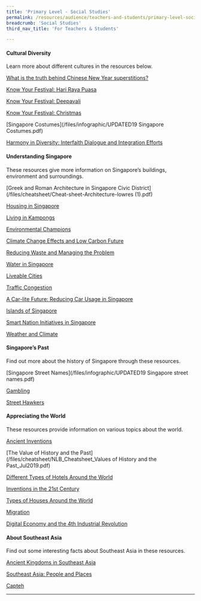```yaml
---
title: 'Primary Level - Social Studies'
permalink: /resources/audience/teachers-and-students/primary-level-social-studies/
breadcrumb: 'Social Studies'
third_nav_title: 'For Teachers & Students'

---
```



#### **Cultural Diversity** 

Learn more about different cultures in the resources below. 

[What is the truth behind Chinese New Year superstitions?](/blog/home-based-learning/dd00007)

[Know Your Festival: Hari Raya Puasa](/blog/home-based-learning/dd00004)

[Know Your Festival: Deepavali](/blog/home-based-learning/dd00008)

[Know Your Festival: Christmas](/blog/home-based-learning/dd00009)

[Singapore Costumes](/files/infographic/UPDATED19 Singapore Costumes.pdf)

[Harmony in Diversity: Interfaith Dialogue and Integration Efforts](/files/cheatsheet/NLB_Cheatsheet_Harmony_in_diversity_Jul2019.pdf) 


#### **Understanding Singapore** 

These resources give more information on Singapore’s buildings, environment and surroundings. 

[Greek and Roman Architecture in Singapore Civic District](/files/cheatsheet/Cheat-sheet-Architecture-lowres (1).pdf)

[Housing in Singapore](/files/infographic/BigPicture_Housing-in-Singapore.pdf) 

[Living in Kampongs](/files/infographic/BigPicture_KampongLife_FINAL-publish-Aug2017.pdf) 

[Environmental Champions](/files/cheatsheet/Cheatsheet2_Environment.pdf) 

[Climate Change Effects and Low Carbon Future](/files/cheatsheet/NLB_Cheatsheet_11_ClimateChange.pdf )

[Reducing Waste and Managing the Problem](/files/cheatsheet/NLB_Cheatsheet_Reducing_Waste_Jul2019.pdf) 

[Water in Singapore](/files/cheatsheet/NLB_Cheatsheet_WaterinSingapore_Jul2019.pdf) 

[Liveable Cities](/files/cheatsheet/NLB_Cheatsheet_Liveable_Cities_Jul2019.pdf) 

[Traffic Congestion](/files/cheatsheet/NLB_Cheatsheet_Traffic_Congestion_Jul2019.pdf) 

[A Car-lite Future: Reducing Car Usage in Singapore](/files/cheatsheet/NLB_Cheatsheet_Carlite_Jul2019.pdf) 

[Islands of Singapore](/files/cheatsheet/NLB_Cheatsheet_IslandsofSingapore_Jul2019.pdf) 

[Smart Nation Initiatives in Singapore](/files/cheatsheet/NLB_Cheatsheet_Smart_Nation_Initiatives_Jul2019.pdf) 

[Weather and Climate](/files/cheatsheet/NLB_Cheatsheet_WeatherandClimate_Jul2019.pdf) 


#### **Singapore’s Past** 

Find out more about the history of Singapore through these resources. 

[Singapore Street Names](/files/infographic/UPDATED19 Singapore street names.pdf) 

[Gambling](/files/infographic/BigPicture-theme04-Gambling_FINAL-publish.pdf)

[Street Hawkers](/files/infographic/BigPicture-theme01-Street-Hawkers_FINAL-publish-Aug2017.pdf) 


#### **Appreciating the World** 

These resources provide information on various topics about the world. 

[Ancient Inventions](/files/cheatsheet/NLB_Cheatsheet_Ancient_Inventions_Jul2019.pdf) 

[The Value of History and the Past](/files/cheatsheet/NLB_Cheatsheet_Values of History and the Past_Jul2019.pdf) 

[Different Types of Hotels Around the World](/files/cheatsheet/NLB_Cheatsheet_Hotels_Jul2019.pdf) 

[Inventions in the 21st Century](/files/cheatsheet/NLB_CHEATSHEET_21stInventions.pdf) 

[Types of Houses Around the World](/files/cheatsheet/Cheatsheet_house_Final_lowres.pdf) 

[Migration](/files/cheatsheet/NLB_Cheatsheet_Migration_Jul2019.pdf) 

[Digital Economy and the 4th Industrial Revolution](/files/cheatsheet/NLB_Cheatsheet_Digital_Economy_Jul2019.pdf) 


#### **About Southeast Asia** 

Find out some interesting facts about Southeast Asia in these resources. 

[Ancient Kingdoms in Southeast Asia](/files/cheatsheet/NLB_Cheatsheet_SEAKingdom_Jul2019.pdf) 

[Southeast Asia: People and Places](/files/cheatsheet/NLB_Cheatsheet_SEA_People_and_Places_Jul2019.pdf) 

[Capteh](/files/cheatsheet/Cheatsheet_capteh_lowres.pdf) 

<HR>

